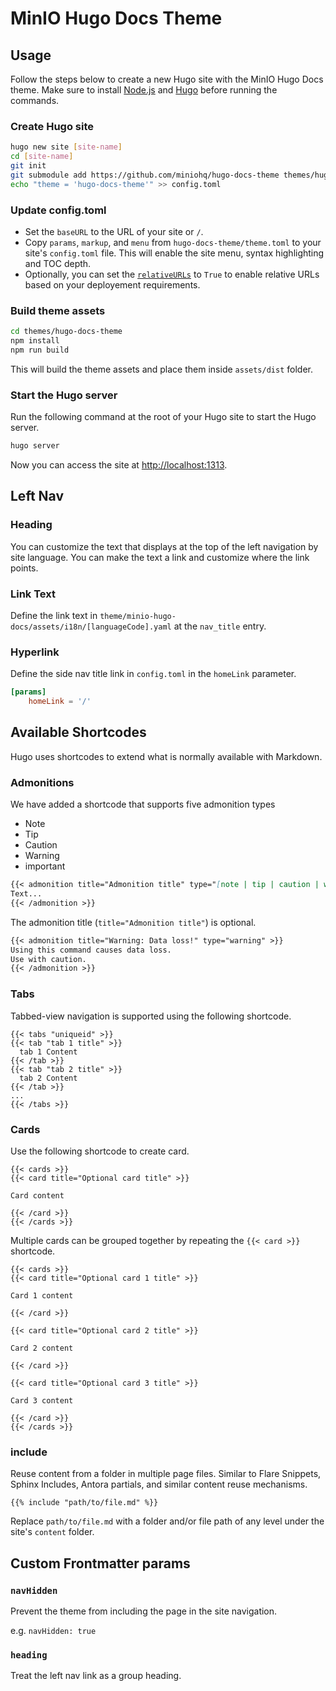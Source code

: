 # MinIO Hugo Docs Theme

## Usage

Follow the steps below to create a new Hugo site with the MinIO Hugo Docs theme. Make sure to install [Node.js](https://nodejs.org/en) and
[Hugo](https://gohugo.io/installation/) before running the commands.

### Create Hugo site

```bash
hugo new site [site-name]
cd [site-name]
git init
git submodule add https://github.com/miniohq/hugo-docs-theme themes/hugo-docs-theme
echo "theme = 'hugo-docs-theme'" >> config.toml
```

### Update config.toml

-   Set the `baseURL` to the URL of your site or `/`.
-   Copy `params`, `markup`, and `menu` from `hugo-docs-theme/theme.toml` to your site's `config.toml` file. This will enable the site menu, syntax highlighting
    and TOC depth.
-   Optionally, you can set the [`relativeURLs`](https://gohugo.io/content-management/urls/#relative-urls) to `True` to enable relative URLs based on your
    deployement requirements.

### Build theme assets

```bash
cd themes/hugo-docs-theme
npm install
npm run build
```

This will build the theme assets and place them inside `assets/dist` folder.

### Start the Hugo server

Run the following command at the root of your Hugo site to start the Hugo server.

```bash
hugo server
```

Now you can access the site at [http://localhost:1313](http://localhost:1313).

## Left Nav

### Heading

You can customize the text that displays at the top of the left navigation by site language. You can make the text a link and customize where the link points.

### Link Text

Define the link text in `theme/minio-hugo-docs/assets/i18n/[languageCode].yaml` at the `nav_title` entry.

### Hyperlink

Define the side nav title link in `config.toml` in the `homeLink` parameter.

```toml
[params]
    homeLink = '/'
```

## Available Shortcodes

Hugo uses shortcodes to extend what is normally available with Markdown.

### Admonitions

We have added a shortcode that supports five admonition types

-   Note
-   Tip
-   Caution
-   Warning
-   important

```Markdown
{{< admonition title="Admonition title" type="[note | tip | caution | warning | important]" >}}
Text...
{{< /admonition >}}
```

The admonition title (`title="Admonition title"`) is optional.

```Markdown
{{< admonition title="Warning: Data loss!" type="warning" >}}
Using this command causes data loss.
Use with caution.
{{< /admonition >}}
```

### Tabs

Tabbed-view navigation is supported using the following shortcode.

```
{{< tabs "uniqueid" >}}
{{< tab "tab 1 title" >}}
  tab 1 Content
{{< /tab >}}
{{< tab "tab 2 title" >}}
  tab 2 Content
{{< /tab >}}
...
{{< /tabs >}}
```

### Cards

Use the following shortcode to create card.

```
{{< cards >}}
{{< card title="Optional card title" >}}

Card content

{{< /card >}}
{{< /cards >}}

```

Multiple cards can be grouped together by repeating the `{{< card >}}` shortcode.

```
{{< cards >}}
{{< card title="Optional card 1 title" >}}

Card 1 content

{{< /card >}}

{{< card title="Optional card 2 title" >}}

Card 2 content

{{< /card >}}

{{< card title="Optional card 3 title" >}}

Card 3 content

{{< /card >}}
{{< /cards >}}

```

### include

Reuse content from a folder in multiple page files. Similar to Flare Snippets, Sphinx Includes, Antora partials, and similar content reuse mechanisms.

```
{{% include "path/to/file.md" %}}
```

Replace `path/to/file.md` with a folder and/or file path of any level under the site's `content` folder.


## Custom Frontmatter params

### `navHidden`

Prevent the theme from including the page in the site navigation.

e.g. `navHidden: true`

### `heading`

Treat the left nav link as a group heading.
